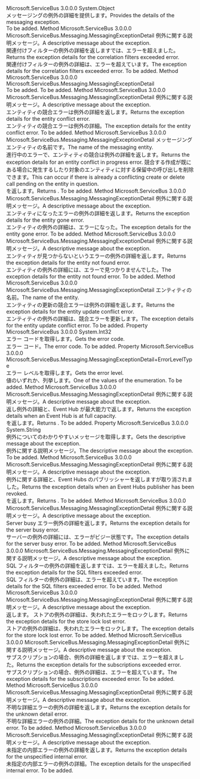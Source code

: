 <Type Name="MessagingExceptionDetail" FullName="Microsoft.ServiceBus.Messaging.MessagingExceptionDetail">
  <TypeSignature Language="C#" Value="public sealed class MessagingExceptionDetail" />
  <TypeSignature Language="ILAsm" Value=".class public auto ansi serializable sealed beforefieldinit MessagingExceptionDetail extends System.Object" />
  <TypeSignature Language="DocId" Value="T:Microsoft.ServiceBus.Messaging.MessagingExceptionDetail" />
  <TypeSignature Language="VB.NET" Value="Public NotInheritable Class MessagingExceptionDetail" />
  <TypeSignature Language="F#" Value="type MessagingExceptionDetail = class" />
  <AssemblyInfo>
    <AssemblyName>Microsoft.ServiceBus</AssemblyName>
    <AssemblyVersion>3.0.0.0</AssemblyVersion>
  </AssemblyInfo>
  <Base>
    <BaseTypeName>System.Object</BaseTypeName>
  </Base>
  <Interfaces />
  <Docs>
    <summary><span data-ttu-id="e0d8a-101">メッセージングの例外の詳細を提供します。</span><span class="sxs-lookup"><span data-stu-id="e0d8a-101">Provides the details of the messaging exception.</span></span></summary>
    <remarks>To be added.</remarks>
  </Docs>
  <Members>
    <Member MemberName="CorrelationFiltersExceeded">
      <MemberSignature Language="C#" Value="public static Microsoft.ServiceBus.Messaging.MessagingExceptionDetail CorrelationFiltersExceeded (string message);" />
      <MemberSignature Language="ILAsm" Value=".method public static hidebysig class Microsoft.ServiceBus.Messaging.MessagingExceptionDetail CorrelationFiltersExceeded(string message) cil managed" />
      <MemberSignature Language="DocId" Value="M:Microsoft.ServiceBus.Messaging.MessagingExceptionDetail.CorrelationFiltersExceeded(System.String)" />
      <MemberSignature Language="VB.NET" Value="Public Shared Function CorrelationFiltersExceeded (message As String) As MessagingExceptionDetail" />
      <MemberSignature Language="F#" Value="static member CorrelationFiltersExceeded : string -&gt; Microsoft.ServiceBus.Messaging.MessagingExceptionDetail" Usage="Microsoft.ServiceBus.Messaging.MessagingExceptionDetail.CorrelationFiltersExceeded message" />
      <MemberType>Method</MemberType>
      <AssemblyInfo>
        <AssemblyName>Microsoft.ServiceBus</AssemblyName>
        <AssemblyVersion>3.0.0.0</AssemblyVersion>
      </AssemblyInfo>
      <ReturnValue>
        <ReturnType>Microsoft.ServiceBus.Messaging.MessagingExceptionDetail</ReturnType>
      </ReturnValue>
      <Parameters>
        <Parameter Name="message" Type="System.String" />
      </Parameters>
      <Docs>
        <param name="message"><span data-ttu-id="e0d8a-102">例外に関する説明メッセージ。</span><span class="sxs-lookup"><span data-stu-id="e0d8a-102">A descriptive message about the exception.</span></span></param>
        <summary><span data-ttu-id="e0d8a-103">関連付けフィルターの例外の詳細を返しますでは、エラーを超えました。</span><span class="sxs-lookup"><span data-stu-id="e0d8a-103">Returns the exception details for the correlation filters exceeded error.</span></span></summary>
        <returns><span data-ttu-id="e0d8a-104">関連付けフィルターの例外の詳細は、エラーを超えています。</span><span class="sxs-lookup"><span data-stu-id="e0d8a-104">The exception details for the correlation filters exceeded error.</span></span></returns>
        <remarks>To be added.</remarks>
      </Docs>
    </Member>
    <Member MemberName="DataCommunicationError">
      <MemberSignature Language="C#" Value="public static Microsoft.ServiceBus.Messaging.MessagingExceptionDetail DataCommunicationError (string entityName);" />
      <MemberSignature Language="ILAsm" Value=".method public static hidebysig class Microsoft.ServiceBus.Messaging.MessagingExceptionDetail DataCommunicationError(string entityName) cil managed" />
      <MemberSignature Language="DocId" Value="M:Microsoft.ServiceBus.Messaging.MessagingExceptionDetail.DataCommunicationError(System.String)" />
      <MemberSignature Language="VB.NET" Value="Public Shared Function DataCommunicationError (entityName As String) As MessagingExceptionDetail" />
      <MemberSignature Language="F#" Value="static member DataCommunicationError : string -&gt; Microsoft.ServiceBus.Messaging.MessagingExceptionDetail" Usage="Microsoft.ServiceBus.Messaging.MessagingExceptionDetail.DataCommunicationError entityName" />
      <MemberType>Method</MemberType>
      <AssemblyInfo>
        <AssemblyName>Microsoft.ServiceBus</AssemblyName>
        <AssemblyVersion>3.0.0.0</AssemblyVersion>
      </AssemblyInfo>
      <ReturnValue>
        <ReturnType>Microsoft.ServiceBus.Messaging.MessagingExceptionDetail</ReturnType>
      </ReturnValue>
      <Parameters>
        <Parameter Name="entityName" Type="System.String" />
      </Parameters>
      <Docs>
        <param name="entityName"></param>
        <summary />
        <returns>To be added.</returns>
        <remarks>To be added.</remarks>
      </Docs>
    </Member>
    <Member MemberName="EntityConflict">
      <MemberSignature Language="C#" Value="public static Microsoft.ServiceBus.Messaging.MessagingExceptionDetail EntityConflict (string message);" />
      <MemberSignature Language="ILAsm" Value=".method public static hidebysig class Microsoft.ServiceBus.Messaging.MessagingExceptionDetail EntityConflict(string message) cil managed" />
      <MemberSignature Language="DocId" Value="M:Microsoft.ServiceBus.Messaging.MessagingExceptionDetail.EntityConflict(System.String)" />
      <MemberSignature Language="VB.NET" Value="Public Shared Function EntityConflict (message As String) As MessagingExceptionDetail" />
      <MemberSignature Language="F#" Value="static member EntityConflict : string -&gt; Microsoft.ServiceBus.Messaging.MessagingExceptionDetail" Usage="Microsoft.ServiceBus.Messaging.MessagingExceptionDetail.EntityConflict message" />
      <MemberType>Method</MemberType>
      <AssemblyInfo>
        <AssemblyName>Microsoft.ServiceBus</AssemblyName>
        <AssemblyVersion>3.0.0.0</AssemblyVersion>
      </AssemblyInfo>
      <ReturnValue>
        <ReturnType>Microsoft.ServiceBus.Messaging.MessagingExceptionDetail</ReturnType>
      </ReturnValue>
      <Parameters>
        <Parameter Name="message" Type="System.String" />
      </Parameters>
      <Docs>
        <param name="message"><span data-ttu-id="e0d8a-105">例外に関する説明メッセージ。</span><span class="sxs-lookup"><span data-stu-id="e0d8a-105">A descriptive message about the exception.</span></span></param>
        <summary><span data-ttu-id="e0d8a-106">エンティティの競合エラーは例外の詳細を返します。</span><span class="sxs-lookup"><span data-stu-id="e0d8a-106">Returns the exception details for the entity conflict error.</span></span></summary>
        <returns><span data-ttu-id="e0d8a-107">エンティティの競合エラーは例外の詳細。</span><span class="sxs-lookup"><span data-stu-id="e0d8a-107">The exception details for the entity conflict error.</span></span></returns>
        <remarks>To be added.</remarks>
      </Docs>
    </Member>
    <Member MemberName="EntityConflictOperationInProgress">
      <MemberSignature Language="C#" Value="public static Microsoft.ServiceBus.Messaging.MessagingExceptionDetail EntityConflictOperationInProgress (string entityName);" />
      <MemberSignature Language="ILAsm" Value=".method public static hidebysig class Microsoft.ServiceBus.Messaging.MessagingExceptionDetail EntityConflictOperationInProgress(string entityName) cil managed" />
      <MemberSignature Language="DocId" Value="M:Microsoft.ServiceBus.Messaging.MessagingExceptionDetail.EntityConflictOperationInProgress(System.String)" />
      <MemberSignature Language="VB.NET" Value="Public Shared Function EntityConflictOperationInProgress (entityName As String) As MessagingExceptionDetail" />
      <MemberSignature Language="F#" Value="static member EntityConflictOperationInProgress : string -&gt; Microsoft.ServiceBus.Messaging.MessagingExceptionDetail" Usage="Microsoft.ServiceBus.Messaging.MessagingExceptionDetail.EntityConflictOperationInProgress entityName" />
      <MemberType>Method</MemberType>
      <AssemblyInfo>
        <AssemblyName>Microsoft.ServiceBus</AssemblyName>
        <AssemblyVersion>3.0.0.0</AssemblyVersion>
      </AssemblyInfo>
      <ReturnValue>
        <ReturnType>Microsoft.ServiceBus.Messaging.MessagingExceptionDetail</ReturnType>
      </ReturnValue>
      <Parameters>
        <Parameter Name="entityName" Type="System.String" />
      </Parameters>
      <Docs>
        <param name="entityName"><span data-ttu-id="e0d8a-108">メッセージング エンティティの名前です。</span><span class="sxs-lookup"><span data-stu-id="e0d8a-108">The name of the messaging entity.</span></span></param>
        <summary><span data-ttu-id="e0d8a-109">進行中のエラーで、エンティティの競合は例外の詳細を返します。</span><span class="sxs-lookup"><span data-stu-id="e0d8a-109">Returns the exception details for an entity conflict in progress error.</span></span> <span data-ttu-id="e0d8a-110">競合する作成が既にある場合に発生するしたり対象のエンティティに対する保留中の呼び出しを削除できます。</span><span class="sxs-lookup"><span data-stu-id="e0d8a-110">This can occur if there is already a conflicting create or delete call pending on the entity in question.</span></span></summary>
        <returns><span data-ttu-id="e0d8a-111"><see cref="T:Microsoft.ServiceBus.Messaging.MessagingExceptionDetail" /> を返します。</span><span class="sxs-lookup"><span data-stu-id="e0d8a-111">Returns <see cref="T:Microsoft.ServiceBus.Messaging.MessagingExceptionDetail" />.</span></span></returns>
        <remarks>To be added.</remarks>
      </Docs>
    </Member>
    <Member MemberName="EntityGone">
      <MemberSignature Language="C#" Value="public static Microsoft.ServiceBus.Messaging.MessagingExceptionDetail EntityGone (string message);" />
      <MemberSignature Language="ILAsm" Value=".method public static hidebysig class Microsoft.ServiceBus.Messaging.MessagingExceptionDetail EntityGone(string message) cil managed" />
      <MemberSignature Language="DocId" Value="M:Microsoft.ServiceBus.Messaging.MessagingExceptionDetail.EntityGone(System.String)" />
      <MemberSignature Language="VB.NET" Value="Public Shared Function EntityGone (message As String) As MessagingExceptionDetail" />
      <MemberSignature Language="F#" Value="static member EntityGone : string -&gt; Microsoft.ServiceBus.Messaging.MessagingExceptionDetail" Usage="Microsoft.ServiceBus.Messaging.MessagingExceptionDetail.EntityGone message" />
      <MemberType>Method</MemberType>
      <AssemblyInfo>
        <AssemblyName>Microsoft.ServiceBus</AssemblyName>
        <AssemblyVersion>3.0.0.0</AssemblyVersion>
      </AssemblyInfo>
      <ReturnValue>
        <ReturnType>Microsoft.ServiceBus.Messaging.MessagingExceptionDetail</ReturnType>
      </ReturnValue>
      <Parameters>
        <Parameter Name="message" Type="System.String" />
      </Parameters>
      <Docs>
        <param name="message"><span data-ttu-id="e0d8a-112">例外に関する説明メッセージ。</span><span class="sxs-lookup"><span data-stu-id="e0d8a-112">A descriptive message about the exception.</span></span></param>
        <summary><span data-ttu-id="e0d8a-113">エンティティになったエラーの例外の詳細を返します。</span><span class="sxs-lookup"><span data-stu-id="e0d8a-113">Returns the exception details for the entity gone error.</span></span></summary>
        <returns><span data-ttu-id="e0d8a-114">エンティティの例外の詳細は、エラーになった。</span><span class="sxs-lookup"><span data-stu-id="e0d8a-114">The exception details for the entity gone error.</span></span></returns>
        <remarks>To be added.</remarks>
      </Docs>
    </Member>
    <Member MemberName="EntityNotFound">
      <MemberSignature Language="C#" Value="public static Microsoft.ServiceBus.Messaging.MessagingExceptionDetail EntityNotFound (string message);" />
      <MemberSignature Language="ILAsm" Value=".method public static hidebysig class Microsoft.ServiceBus.Messaging.MessagingExceptionDetail EntityNotFound(string message) cil managed" />
      <MemberSignature Language="DocId" Value="M:Microsoft.ServiceBus.Messaging.MessagingExceptionDetail.EntityNotFound(System.String)" />
      <MemberSignature Language="VB.NET" Value="Public Shared Function EntityNotFound (message As String) As MessagingExceptionDetail" />
      <MemberSignature Language="F#" Value="static member EntityNotFound : string -&gt; Microsoft.ServiceBus.Messaging.MessagingExceptionDetail" Usage="Microsoft.ServiceBus.Messaging.MessagingExceptionDetail.EntityNotFound message" />
      <MemberType>Method</MemberType>
      <AssemblyInfo>
        <AssemblyName>Microsoft.ServiceBus</AssemblyName>
        <AssemblyVersion>3.0.0.0</AssemblyVersion>
      </AssemblyInfo>
      <ReturnValue>
        <ReturnType>Microsoft.ServiceBus.Messaging.MessagingExceptionDetail</ReturnType>
      </ReturnValue>
      <Parameters>
        <Parameter Name="message" Type="System.String" />
      </Parameters>
      <Docs>
        <param name="message"><span data-ttu-id="e0d8a-115">例外に関する説明メッセージ。</span><span class="sxs-lookup"><span data-stu-id="e0d8a-115">A descriptive message about the exception.</span></span></param>
        <summary><span data-ttu-id="e0d8a-116">エンティティが見つからないというエラーの例外の詳細を返します。</span><span class="sxs-lookup"><span data-stu-id="e0d8a-116">Returns the exception details for the entity not found error.</span></span></summary>
        <returns><span data-ttu-id="e0d8a-117">エンティティの例外の詳細には、エラーで見つかりませんでした。</span><span class="sxs-lookup"><span data-stu-id="e0d8a-117">The exception details for the entity not found error.</span></span></returns>
        <remarks>To be added.</remarks>
      </Docs>
    </Member>
    <Member MemberName="EntityUpdateConflict">
      <MemberSignature Language="C#" Value="public static Microsoft.ServiceBus.Messaging.MessagingExceptionDetail EntityUpdateConflict (string entityName);" />
      <MemberSignature Language="ILAsm" Value=".method public static hidebysig class Microsoft.ServiceBus.Messaging.MessagingExceptionDetail EntityUpdateConflict(string entityName) cil managed" />
      <MemberSignature Language="DocId" Value="M:Microsoft.ServiceBus.Messaging.MessagingExceptionDetail.EntityUpdateConflict(System.String)" />
      <MemberSignature Language="VB.NET" Value="Public Shared Function EntityUpdateConflict (entityName As String) As MessagingExceptionDetail" />
      <MemberSignature Language="F#" Value="static member EntityUpdateConflict : string -&gt; Microsoft.ServiceBus.Messaging.MessagingExceptionDetail" Usage="Microsoft.ServiceBus.Messaging.MessagingExceptionDetail.EntityUpdateConflict entityName" />
      <MemberType>Method</MemberType>
      <AssemblyInfo>
        <AssemblyName>Microsoft.ServiceBus</AssemblyName>
        <AssemblyVersion>3.0.0.0</AssemblyVersion>
      </AssemblyInfo>
      <ReturnValue>
        <ReturnType>Microsoft.ServiceBus.Messaging.MessagingExceptionDetail</ReturnType>
      </ReturnValue>
      <Parameters>
        <Parameter Name="entityName" Type="System.String" />
      </Parameters>
      <Docs>
        <param name="entityName"><span data-ttu-id="e0d8a-118">エンティティの名前。</span><span class="sxs-lookup"><span data-stu-id="e0d8a-118">The name of the entity.</span></span></param>
        <summary><span data-ttu-id="e0d8a-119">エンティティの更新の競合エラーは例外の詳細を返します。</span><span class="sxs-lookup"><span data-stu-id="e0d8a-119">Returns the exception details for the entity update conflict error.</span></span></summary>
        <returns><span data-ttu-id="e0d8a-120">エンティティの例外の詳細は、競合エラーを更新します。</span><span class="sxs-lookup"><span data-stu-id="e0d8a-120">The exception details for the entity update conflict error.</span></span></returns>
        <remarks>To be added.</remarks>
      </Docs>
    </Member>
    <Member MemberName="ErrorCode">
      <MemberSignature Language="C#" Value="public int ErrorCode { get; }" />
      <MemberSignature Language="ILAsm" Value=".property instance int32 ErrorCode" />
      <MemberSignature Language="DocId" Value="P:Microsoft.ServiceBus.Messaging.MessagingExceptionDetail.ErrorCode" />
      <MemberSignature Language="VB.NET" Value="Public ReadOnly Property ErrorCode As Integer" />
      <MemberSignature Language="F#" Value="member this.ErrorCode : int" Usage="Microsoft.ServiceBus.Messaging.MessagingExceptionDetail.ErrorCode" />
      <MemberType>Property</MemberType>
      <AssemblyInfo>
        <AssemblyName>Microsoft.ServiceBus</AssemblyName>
        <AssemblyVersion>3.0.0.0</AssemblyVersion>
      </AssemblyInfo>
      <ReturnValue>
        <ReturnType>System.Int32</ReturnType>
      </ReturnValue>
      <Docs>
        <summary><span data-ttu-id="e0d8a-121">エラー コードを取得します。</span><span class="sxs-lookup"><span data-stu-id="e0d8a-121">Gets the error code.</span></span></summary>
        <value><span data-ttu-id="e0d8a-122">エラー コード。</span><span class="sxs-lookup"><span data-stu-id="e0d8a-122">The error code.</span></span></value>
        <remarks>To be added.</remarks>
      </Docs>
    </Member>
    <Member MemberName="ErrorLevel">
      <MemberSignature Language="C#" Value="public Microsoft.ServiceBus.Messaging.MessagingExceptionDetail.ErrorLevelType ErrorLevel { get; }" />
      <MemberSignature Language="ILAsm" Value=".property instance valuetype Microsoft.ServiceBus.Messaging.MessagingExceptionDetail/ErrorLevelType ErrorLevel" />
      <MemberSignature Language="DocId" Value="P:Microsoft.ServiceBus.Messaging.MessagingExceptionDetail.ErrorLevel" />
      <MemberSignature Language="VB.NET" Value="Public ReadOnly Property ErrorLevel As MessagingExceptionDetail.ErrorLevelType" />
      <MemberSignature Language="F#" Value="member this.ErrorLevel : Microsoft.ServiceBus.Messaging.MessagingExceptionDetail.ErrorLevelType" Usage="Microsoft.ServiceBus.Messaging.MessagingExceptionDetail.ErrorLevel" />
      <MemberType>Property</MemberType>
      <AssemblyInfo>
        <AssemblyName>Microsoft.ServiceBus</AssemblyName>
        <AssemblyVersion>3.0.0.0</AssemblyVersion>
      </AssemblyInfo>
      <ReturnValue>
        <ReturnType>Microsoft.ServiceBus.Messaging.MessagingExceptionDetail+ErrorLevelType</ReturnType>
      </ReturnValue>
      <Docs>
        <summary><span data-ttu-id="e0d8a-123">エラー レベルを取得します。</span><span class="sxs-lookup"><span data-stu-id="e0d8a-123">Gets the error level.</span></span></summary>
        <value><span data-ttu-id="e0d8a-124">値のいずれか、<see cref="T:Microsoft.ServiceBus.Messaging.MessagingExceptionDetail.ErrorLevelType" />列挙します。</span><span class="sxs-lookup"><span data-stu-id="e0d8a-124">One of the values of the <see cref="T:Microsoft.ServiceBus.Messaging.MessagingExceptionDetail.ErrorLevelType" /> enumeration.</span></span></value>
        <remarks>To be added.</remarks>
      </Docs>
    </Member>
    <Member MemberName="EventHubAtFullCapacity">
      <MemberSignature Language="C#" Value="public static Microsoft.ServiceBus.Messaging.MessagingExceptionDetail EventHubAtFullCapacity (string message);" />
      <MemberSignature Language="ILAsm" Value=".method public static hidebysig class Microsoft.ServiceBus.Messaging.MessagingExceptionDetail EventHubAtFullCapacity(string message) cil managed" />
      <MemberSignature Language="DocId" Value="M:Microsoft.ServiceBus.Messaging.MessagingExceptionDetail.EventHubAtFullCapacity(System.String)" />
      <MemberSignature Language="VB.NET" Value="Public Shared Function EventHubAtFullCapacity (message As String) As MessagingExceptionDetail" />
      <MemberSignature Language="F#" Value="static member EventHubAtFullCapacity : string -&gt; Microsoft.ServiceBus.Messaging.MessagingExceptionDetail" Usage="Microsoft.ServiceBus.Messaging.MessagingExceptionDetail.EventHubAtFullCapacity message" />
      <MemberType>Method</MemberType>
      <AssemblyInfo>
        <AssemblyName>Microsoft.ServiceBus</AssemblyName>
        <AssemblyVersion>3.0.0.0</AssemblyVersion>
      </AssemblyInfo>
      <ReturnValue>
        <ReturnType>Microsoft.ServiceBus.Messaging.MessagingExceptionDetail</ReturnType>
      </ReturnValue>
      <Parameters>
        <Parameter Name="message" Type="System.String" />
      </Parameters>
      <Docs>
        <param name="message"><span data-ttu-id="e0d8a-125">例外に関する説明メッセージ。</span><span class="sxs-lookup"><span data-stu-id="e0d8a-125">A descriptive message about the exception.</span></span></param>
        <summary><span data-ttu-id="e0d8a-126">返し例外の詳細と、Event Hub が最大能力で返します。</span><span class="sxs-lookup"><span data-stu-id="e0d8a-126">Returns the exception details when an Event Hub is at full capacity.</span></span> </summary>
        <returns><span data-ttu-id="e0d8a-127"><see cref="T:Microsoft.ServiceBus.Messaging.MessagingExceptionDetail" /> を返します。</span><span class="sxs-lookup"><span data-stu-id="e0d8a-127">Returns <see cref="T:Microsoft.ServiceBus.Messaging.MessagingExceptionDetail" />.</span></span></returns>
        <remarks>To be added.</remarks>
      </Docs>
    </Member>
    <Member MemberName="Message">
      <MemberSignature Language="C#" Value="public string Message { get; }" />
      <MemberSignature Language="ILAsm" Value=".property instance string Message" />
      <MemberSignature Language="DocId" Value="P:Microsoft.ServiceBus.Messaging.MessagingExceptionDetail.Message" />
      <MemberSignature Language="VB.NET" Value="Public ReadOnly Property Message As String" />
      <MemberSignature Language="F#" Value="member this.Message : string" Usage="Microsoft.ServiceBus.Messaging.MessagingExceptionDetail.Message" />
      <MemberType>Property</MemberType>
      <AssemblyInfo>
        <AssemblyName>Microsoft.ServiceBus</AssemblyName>
        <AssemblyVersion>3.0.0.0</AssemblyVersion>
      </AssemblyInfo>
      <ReturnValue>
        <ReturnType>System.String</ReturnType>
      </ReturnValue>
      <Docs>
        <summary><span data-ttu-id="e0d8a-128">例外についてのわかりやすいメッセージを取得します。</span><span class="sxs-lookup"><span data-stu-id="e0d8a-128">Gets the descriptive message about the exception.</span></span></summary>
        <value><span data-ttu-id="e0d8a-129">例外に関する説明メッセージ。</span><span class="sxs-lookup"><span data-stu-id="e0d8a-129">The descriptive message about the exception.</span></span></value>
        <remarks>To be added.</remarks>
      </Docs>
    </Member>
    <Member MemberName="PublisherRevoked">
      <MemberSignature Language="C#" Value="public static Microsoft.ServiceBus.Messaging.MessagingExceptionDetail PublisherRevoked (string message);" />
      <MemberSignature Language="ILAsm" Value=".method public static hidebysig class Microsoft.ServiceBus.Messaging.MessagingExceptionDetail PublisherRevoked(string message) cil managed" />
      <MemberSignature Language="DocId" Value="M:Microsoft.ServiceBus.Messaging.MessagingExceptionDetail.PublisherRevoked(System.String)" />
      <MemberSignature Language="VB.NET" Value="Public Shared Function PublisherRevoked (message As String) As MessagingExceptionDetail" />
      <MemberSignature Language="F#" Value="static member PublisherRevoked : string -&gt; Microsoft.ServiceBus.Messaging.MessagingExceptionDetail" Usage="Microsoft.ServiceBus.Messaging.MessagingExceptionDetail.PublisherRevoked message" />
      <MemberType>Method</MemberType>
      <AssemblyInfo>
        <AssemblyName>Microsoft.ServiceBus</AssemblyName>
        <AssemblyVersion>3.0.0.0</AssemblyVersion>
      </AssemblyInfo>
      <ReturnValue>
        <ReturnType>Microsoft.ServiceBus.Messaging.MessagingExceptionDetail</ReturnType>
      </ReturnValue>
      <Parameters>
        <Parameter Name="message" Type="System.String" />
      </Parameters>
      <Docs>
        <param name="message"><span data-ttu-id="e0d8a-130">例外に関する説明メッセージ。</span><span class="sxs-lookup"><span data-stu-id="e0d8a-130">A descriptive message about the exception.</span></span></param>
        <summary><span data-ttu-id="e0d8a-131">例外に関する詳細と、Event Hubs のパブリッシャーを返しますが取り消されました。</span><span class="sxs-lookup"><span data-stu-id="e0d8a-131">Returns the exception details when an Event Hubs publisher has been revoked.</span></span></summary>
        <returns><span data-ttu-id="e0d8a-132"><see cref="T:Microsoft.ServiceBus.Messaging.MessagingExceptionDetail" /> を返します。</span><span class="sxs-lookup"><span data-stu-id="e0d8a-132">Returns <see cref="T:Microsoft.ServiceBus.Messaging.MessagingExceptionDetail" />.</span></span></returns>
        <remarks>To be added.</remarks>
      </Docs>
    </Member>
    <Member MemberName="ServerBusy">
      <MemberSignature Language="C#" Value="public static Microsoft.ServiceBus.Messaging.MessagingExceptionDetail ServerBusy (string message);" />
      <MemberSignature Language="ILAsm" Value=".method public static hidebysig class Microsoft.ServiceBus.Messaging.MessagingExceptionDetail ServerBusy(string message) cil managed" />
      <MemberSignature Language="DocId" Value="M:Microsoft.ServiceBus.Messaging.MessagingExceptionDetail.ServerBusy(System.String)" />
      <MemberSignature Language="VB.NET" Value="Public Shared Function ServerBusy (message As String) As MessagingExceptionDetail" />
      <MemberSignature Language="F#" Value="static member ServerBusy : string -&gt; Microsoft.ServiceBus.Messaging.MessagingExceptionDetail" Usage="Microsoft.ServiceBus.Messaging.MessagingExceptionDetail.ServerBusy message" />
      <MemberType>Method</MemberType>
      <AssemblyInfo>
        <AssemblyName>Microsoft.ServiceBus</AssemblyName>
        <AssemblyVersion>3.0.0.0</AssemblyVersion>
      </AssemblyInfo>
      <ReturnValue>
        <ReturnType>Microsoft.ServiceBus.Messaging.MessagingExceptionDetail</ReturnType>
      </ReturnValue>
      <Parameters>
        <Parameter Name="message" Type="System.String" />
      </Parameters>
      <Docs>
        <param name="message"><span data-ttu-id="e0d8a-133">例外に関する説明メッセージ。</span><span class="sxs-lookup"><span data-stu-id="e0d8a-133">A descriptive message about the exception.</span></span></param>
        <summary><span data-ttu-id="e0d8a-134">Server busy エラー例外の詳細を返します。</span><span class="sxs-lookup"><span data-stu-id="e0d8a-134">Returns the exception details for the server busy error.</span></span></summary>
        <returns><span data-ttu-id="e0d8a-135">サーバーの例外の詳細には、エラーがビジー状態です。</span><span class="sxs-lookup"><span data-stu-id="e0d8a-135">The exception details for the server busy error.</span></span></returns>
        <remarks>To be added.</remarks>
      </Docs>
    </Member>
    <Member MemberName="SqlFiltersExceeded">
      <MemberSignature Language="C#" Value="public static Microsoft.ServiceBus.Messaging.MessagingExceptionDetail SqlFiltersExceeded (string message);" />
      <MemberSignature Language="ILAsm" Value=".method public static hidebysig class Microsoft.ServiceBus.Messaging.MessagingExceptionDetail SqlFiltersExceeded(string message) cil managed" />
      <MemberSignature Language="DocId" Value="M:Microsoft.ServiceBus.Messaging.MessagingExceptionDetail.SqlFiltersExceeded(System.String)" />
      <MemberSignature Language="VB.NET" Value="Public Shared Function SqlFiltersExceeded (message As String) As MessagingExceptionDetail" />
      <MemberSignature Language="F#" Value="static member SqlFiltersExceeded : string -&gt; Microsoft.ServiceBus.Messaging.MessagingExceptionDetail" Usage="Microsoft.ServiceBus.Messaging.MessagingExceptionDetail.SqlFiltersExceeded message" />
      <MemberType>Method</MemberType>
      <AssemblyInfo>
        <AssemblyName>Microsoft.ServiceBus</AssemblyName>
        <AssemblyVersion>3.0.0.0</AssemblyVersion>
      </AssemblyInfo>
      <ReturnValue>
        <ReturnType>Microsoft.ServiceBus.Messaging.MessagingExceptionDetail</ReturnType>
      </ReturnValue>
      <Parameters>
        <Parameter Name="message" Type="System.String" />
      </Parameters>
      <Docs>
        <param name="message"><span data-ttu-id="e0d8a-136">例外に関する説明メッセージ。</span><span class="sxs-lookup"><span data-stu-id="e0d8a-136">A descriptive message about the exception.</span></span></param>
        <summary><span data-ttu-id="e0d8a-137">SQL フィルターの例外の詳細を返しますでは、エラーを超えました。</span><span class="sxs-lookup"><span data-stu-id="e0d8a-137">Returns the exception details for the SQL filters exceeded error.</span></span></summary>
        <returns><span data-ttu-id="e0d8a-138">SQL フィルターの例外の詳細は、エラーを超えています。</span><span class="sxs-lookup"><span data-stu-id="e0d8a-138">The exception details for the SQL filters exceeded error.</span></span></returns>
        <remarks>To be added.</remarks>
      </Docs>
    </Member>
    <Member MemberName="StoreLockLost">
      <MemberSignature Language="C#" Value="public static Microsoft.ServiceBus.Messaging.MessagingExceptionDetail StoreLockLost (string message);" />
      <MemberSignature Language="ILAsm" Value=".method public static hidebysig class Microsoft.ServiceBus.Messaging.MessagingExceptionDetail StoreLockLost(string message) cil managed" />
      <MemberSignature Language="DocId" Value="M:Microsoft.ServiceBus.Messaging.MessagingExceptionDetail.StoreLockLost(System.String)" />
      <MemberSignature Language="VB.NET" Value="Public Shared Function StoreLockLost (message As String) As MessagingExceptionDetail" />
      <MemberSignature Language="F#" Value="static member StoreLockLost : string -&gt; Microsoft.ServiceBus.Messaging.MessagingExceptionDetail" Usage="Microsoft.ServiceBus.Messaging.MessagingExceptionDetail.StoreLockLost message" />
      <MemberType>Method</MemberType>
      <AssemblyInfo>
        <AssemblyName>Microsoft.ServiceBus</AssemblyName>
        <AssemblyVersion>3.0.0.0</AssemblyVersion>
      </AssemblyInfo>
      <ReturnValue>
        <ReturnType>Microsoft.ServiceBus.Messaging.MessagingExceptionDetail</ReturnType>
      </ReturnValue>
      <Parameters>
        <Parameter Name="message" Type="System.String" />
      </Parameters>
      <Docs>
        <param name="message"><span data-ttu-id="e0d8a-139">例外に関する説明メッセージ。</span><span class="sxs-lookup"><span data-stu-id="e0d8a-139">A descriptive message about the exception.</span></span></param>
        <summary><span data-ttu-id="e0d8a-140">返します。 ストアの例外の詳細は、失われたエラーをロックします。</span><span class="sxs-lookup"><span data-stu-id="e0d8a-140">Returns the exception details for the store lock lost error.</span></span></summary>
        <returns><span data-ttu-id="e0d8a-141">ストアの例外の詳細は、失われたエラーをロックします。</span><span class="sxs-lookup"><span data-stu-id="e0d8a-141">The exception details for the store lock lost error.</span></span></returns>
        <remarks>To be added.</remarks>
      </Docs>
    </Member>
    <Member MemberName="SubscriptionsExceeded">
      <MemberSignature Language="C#" Value="public static Microsoft.ServiceBus.Messaging.MessagingExceptionDetail SubscriptionsExceeded (string message);" />
      <MemberSignature Language="ILAsm" Value=".method public static hidebysig class Microsoft.ServiceBus.Messaging.MessagingExceptionDetail SubscriptionsExceeded(string message) cil managed" />
      <MemberSignature Language="DocId" Value="M:Microsoft.ServiceBus.Messaging.MessagingExceptionDetail.SubscriptionsExceeded(System.String)" />
      <MemberSignature Language="VB.NET" Value="Public Shared Function SubscriptionsExceeded (message As String) As MessagingExceptionDetail" />
      <MemberSignature Language="F#" Value="static member SubscriptionsExceeded : string -&gt; Microsoft.ServiceBus.Messaging.MessagingExceptionDetail" Usage="Microsoft.ServiceBus.Messaging.MessagingExceptionDetail.SubscriptionsExceeded message" />
      <MemberType>Method</MemberType>
      <AssemblyInfo>
        <AssemblyName>Microsoft.ServiceBus</AssemblyName>
        <AssemblyVersion>3.0.0.0</AssemblyVersion>
      </AssemblyInfo>
      <ReturnValue>
        <ReturnType>Microsoft.ServiceBus.Messaging.MessagingExceptionDetail</ReturnType>
      </ReturnValue>
      <Parameters>
        <Parameter Name="message" Type="System.String" />
      </Parameters>
      <Docs>
        <param name="message"><span data-ttu-id="e0d8a-142">例外に関する説明メッセージ。</span><span class="sxs-lookup"><span data-stu-id="e0d8a-142">A descriptive message about the exception.</span></span></param>
        <summary><span data-ttu-id="e0d8a-143">サブスクリプションの場合、例外の詳細を返しますでは、エラーを超えました。</span><span class="sxs-lookup"><span data-stu-id="e0d8a-143">Returns the exception details for the subscriptions exceeded error.</span></span></summary>
        <returns><span data-ttu-id="e0d8a-144">サブスクリプションの場合、例外の詳細は、エラーを超えています。</span><span class="sxs-lookup"><span data-stu-id="e0d8a-144">The exception details for the subscriptions exceeded error.</span></span></returns>
        <remarks>To be added.</remarks>
      </Docs>
    </Member>
    <Member MemberName="UnknownDetail">
      <MemberSignature Language="C#" Value="public static Microsoft.ServiceBus.Messaging.MessagingExceptionDetail UnknownDetail (string message);" />
      <MemberSignature Language="ILAsm" Value=".method public static hidebysig class Microsoft.ServiceBus.Messaging.MessagingExceptionDetail UnknownDetail(string message) cil managed" />
      <MemberSignature Language="DocId" Value="M:Microsoft.ServiceBus.Messaging.MessagingExceptionDetail.UnknownDetail(System.String)" />
      <MemberSignature Language="VB.NET" Value="Public Shared Function UnknownDetail (message As String) As MessagingExceptionDetail" />
      <MemberSignature Language="F#" Value="static member UnknownDetail : string -&gt; Microsoft.ServiceBus.Messaging.MessagingExceptionDetail" Usage="Microsoft.ServiceBus.Messaging.MessagingExceptionDetail.UnknownDetail message" />
      <MemberType>Method</MemberType>
      <AssemblyInfo>
        <AssemblyName>Microsoft.ServiceBus</AssemblyName>
        <AssemblyVersion>3.0.0.0</AssemblyVersion>
      </AssemblyInfo>
      <ReturnValue>
        <ReturnType>Microsoft.ServiceBus.Messaging.MessagingExceptionDetail</ReturnType>
      </ReturnValue>
      <Parameters>
        <Parameter Name="message" Type="System.String" />
      </Parameters>
      <Docs>
        <param name="message"><span data-ttu-id="e0d8a-145">例外に関する説明メッセージ。</span><span class="sxs-lookup"><span data-stu-id="e0d8a-145">A descriptive message about the exception.</span></span></param>
        <summary><span data-ttu-id="e0d8a-146">不明な詳細エラーの例外の詳細を返します。</span><span class="sxs-lookup"><span data-stu-id="e0d8a-146">Returns the exception details for the unknown detail error.</span></span></summary>
        <returns><span data-ttu-id="e0d8a-147">不明な詳細エラーの例外の詳細。</span><span class="sxs-lookup"><span data-stu-id="e0d8a-147">The exception details for the unknown detail error.</span></span></returns>
        <remarks>To be added.</remarks>
      </Docs>
    </Member>
    <Member MemberName="UnspecifiedInternalError">
      <MemberSignature Language="C#" Value="public static Microsoft.ServiceBus.Messaging.MessagingExceptionDetail UnspecifiedInternalError (string message);" />
      <MemberSignature Language="ILAsm" Value=".method public static hidebysig class Microsoft.ServiceBus.Messaging.MessagingExceptionDetail UnspecifiedInternalError(string message) cil managed" />
      <MemberSignature Language="DocId" Value="M:Microsoft.ServiceBus.Messaging.MessagingExceptionDetail.UnspecifiedInternalError(System.String)" />
      <MemberSignature Language="VB.NET" Value="Public Shared Function UnspecifiedInternalError (message As String) As MessagingExceptionDetail" />
      <MemberSignature Language="F#" Value="static member UnspecifiedInternalError : string -&gt; Microsoft.ServiceBus.Messaging.MessagingExceptionDetail" Usage="Microsoft.ServiceBus.Messaging.MessagingExceptionDetail.UnspecifiedInternalError message" />
      <MemberType>Method</MemberType>
      <AssemblyInfo>
        <AssemblyName>Microsoft.ServiceBus</AssemblyName>
        <AssemblyVersion>3.0.0.0</AssemblyVersion>
      </AssemblyInfo>
      <ReturnValue>
        <ReturnType>Microsoft.ServiceBus.Messaging.MessagingExceptionDetail</ReturnType>
      </ReturnValue>
      <Parameters>
        <Parameter Name="message" Type="System.String" />
      </Parameters>
      <Docs>
        <param name="message"><span data-ttu-id="e0d8a-148">例外に関する説明メッセージ。</span><span class="sxs-lookup"><span data-stu-id="e0d8a-148">A descriptive message about the exception.</span></span></param>
        <summary><span data-ttu-id="e0d8a-149">未指定の内部エラーの例外の詳細を返します。</span><span class="sxs-lookup"><span data-stu-id="e0d8a-149">Returns the exception details for the unspecified internal error.</span></span></summary>
        <returns><span data-ttu-id="e0d8a-150">未指定の内部エラーの例外の詳細。</span><span class="sxs-lookup"><span data-stu-id="e0d8a-150">The exception details for the unspecified internal error.</span></span></returns>
        <remarks>To be added.</remarks>
      </Docs>
    </Member>
  </Members>
</Type>